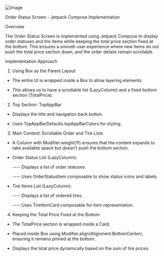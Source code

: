 ![Image](https://github.com/user-attachments/assets/90bc3b6a-59cd-4cc0-beed-658cdfb14442)

Order Status Screen - Jetpack Compose Implementation

Overview

The Order Status Screen is implemented using Jetpack Compose to display order statuses and tire items while keeping the total price section fixed at the bottom. This ensures a smooth user experience where new items do not push the total price section down, and the order details remain scrollable.

Implementation Approach

1. Using Box as the Parent Layout

- The entire UI is wrapped inside a Box to allow layering elements.

- This allows us to have a scrollable list (LazyColumn) and a fixed bottom section (TotalPrice).

2. Top Section: TopAppBar

- Displays the title and navigation back button.

- Uses TopAppBarDefaults.topAppBarColors for styling.

3. Main Content: Scrollable Order and Tire Lists

- A Column with Modifier.weight(1f) ensures that the content expands to take available space but doesn’t push the bottom section.

- Order Status List (LazyColumn):

   ---- Displays a list of order statuses.

   ---- Uses OrderStatusItem composable to show status icons and labels.

- Tire Items List (LazyColumn):

   ---- Displays a list of ordered tires.

   ---- Uses TireItemCard composable for item representation.

4. Keeping the Total Price Fixed at the Bottom

- The TotalPrice section is wrapped inside a Card.

- Placed inside Box using Modifier.align(Alignment.BottomCenter), ensuring it remains pinned at the bottom.

- Displays the total price dynamically based on the sum of tire prices.


